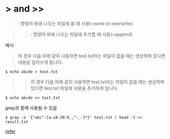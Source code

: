 # > and >>

> : 명령어 뒤에 나오는 파일에 쓸 때 사용(=write or overwrite)

>> : 명령어 뒤에 나오는 파일에 추가할 때 사용(=append)

예시
>의 경우
다음 아래 같이 사용하면 test.txt라는 파일이 없을 때는 생성하며 있다면 내용을 덮어쓰게 됩니다.
```
$ echo abcde > test.txt
```
>>의 경우
다음 아래 같이 사용하면 test.txt라는 파일이 없을 때는 생성하며 있다면 test.txt 파일에 내용을 추가하게 됩니다.
```
$ echo abcde >> test.txt
```

grep과 함께 사용될 수 있음
```
$ grep -o '{"abc":[a-zA-Z0-9.,":_-]*}' test.txt | head -1 >> result.txt
```

[refer](https://twpower.github.io/114-difference-between-single-and-double-greater-than-sign)
